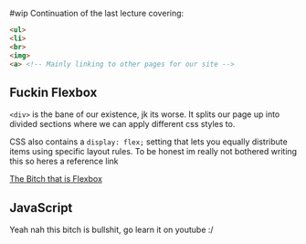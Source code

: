#wip
Continuation of the last lecture covering:
```html
<ul>
<li>
<br>
<img>
<a> <!-- Mainly linking to other pages for our site -->
```

## Fuckin Flexbox

`<div>` is the bane of our existence, jk its worse. It splits our page up into divided sections where we can apply different css styles to.

CSS also contains a `display: flex;` setting that lets you equally distribute items using specific layout rules. To be honest im really not bothered writing this so heres a reference link

[The Bitch that is Flexbox](https://marina-ferreira.github.io/tutorials/css/flexbox/)

## JavaScript

Yeah nah this bitch is bullshit, go learn it on youtube :/